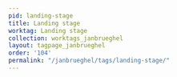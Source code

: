 ```yaml
---
pid: landing-stage
title: Landing stage
worktag: Landing stage
collection: worktags_janbrueghel
layout: tagpage_janbrueghel
order: '104'
permalink: "/janbrueghel/tags/landing-stage/"
---
```

